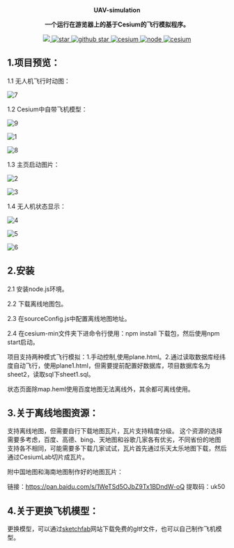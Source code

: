 <p align="center">
	<strong>UAV-simulation</strong>
</p>
<p align="center">
	<strong>一个运行在游览器上的基于Cesium的飞行模拟程序。</strong>
</p>
<p align="center">
	<a target="_blank" href="http://www.gnu.org/licenses/gpl-3.0.html">
		<img src="https://img.shields.io/github/license/KivenGood/UAV-simulation" />
	</a>
	<a target="_blank" href='https://gitee.com/KivenGood/uav-simulation'>
		<img src='https://img.shields.io/badge/gitee-UVA--simulation-red' alt='star'/>
	</a>
	<a target="_blank" href='https://github.com/KivenGood/UAV-simulation'>
		<img src="https://img.shields.io/badge/github-UVA--simulation-brightgreen" alt="github star"/>
	</a>
	<a target="_blank" href='https://github.com/CesiumGS/cesium'>
		<img src="https://img.shields.io/badge/Cesium-1.6-brightgreen" alt="cesium"/>
	</a>
	<a target="_blank" href='https://github.com/nodejs/node'>
		<img src="https://img.shields.io/badge/Node.js-10.16-brightgreen" alt="node"/>
	</a>
		<a target="_blank" href='https://www.npmjs.com/'>
		<img src="https://img.shields.io/badge/npm-6.9-orange" alt="cesium"/>
	</a>
</p>

## 1.项目预览：

1.1 无人机飞行时动图：

![7](https://github.com/KivenGood/UAV-simulation/raw/master/image/7.gif)


1.2 Cesium中自带飞机模型：

![9](https://github.com/KivenGood/UAV-simulation/raw/master/image/9.gif)

![1](https://github.com/KivenGood/UAV-simulation/raw/master/image/1.png)

![8](https://github.com/KivenGood/UAV-simulation/raw/master/image/8.png)


1.3 主页启动图片：

![2](https://github.com/KivenGood/UAV-simulation/raw/master/image/2.png)

![3](https://github.com/KivenGood/UAV-simulation/raw/master/image/3.png)


1.4 无人机状态显示：

![4](https://github.com/KivenGood/UAV-simulation/raw/master/image/4.png)

![5](https://github.com/KivenGood/UAV-simulation/raw/master/image/5.png)

![6](https://github.com/KivenGood/UAV-simulation/raw/master/image/6.png)


## 2.安装
2.1 安装node.js环境。

2.2 下载离线地图包。

2.3 在sourceConfig.js中配置离线地图地址。

2.4 在cesium-min文件夹下进命令行使用：npm install 下载包，然后使用npm start启动。

项目支持两种模式飞行模拟：1.手动控制,使用plane.html。2.通过读取数据库经纬度自动飞行，使用plane1.html，但需要提前配置好数据库，项目数据库名为sheet2，读取sql下sheet1.sql。

状态页面除map.heml使用百度地图无法离线外，其余都可离线使用。


## 3.关于离线地图资源：

支持离线地图，但需要自行下载地图瓦片，瓦片支持精度分级。
这个资源的选择需要多考虑，百度、高德、bing、天地图和谷歌几家各有优劣，不同省份的地图支持各不相同，可能需要多下载几家试试，瓦片首先通过乐天太乐地图下载，然后通过CesiumLab切片成瓦片。

附中国地图和海南地图制作好的地图瓦片：

链接：https://pan.baidu.com/s/1WeTSd5OJbZ9Tx1BDndW-oQ 
提取码：uk50 


## 4.关于更换飞机模型：
更换模型，可以通过[sketchfab](https://sketchfab.com/)网站下载免费的gltf文件，也可以自己制作飞机模型。

